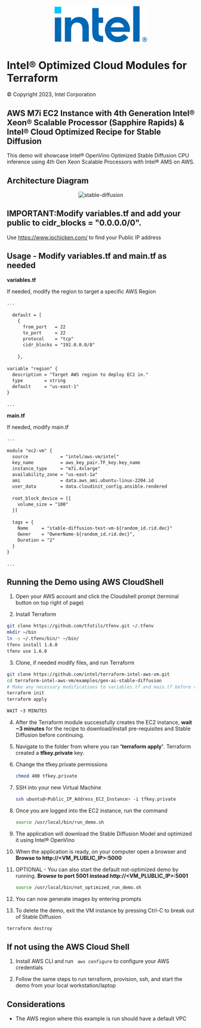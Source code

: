 <p align="center">
  <img src="https://github.com/intel/terraform-intel-aws-vm/blob/main/images/logo-classicblue-800px.png?raw=true" alt="Intel Logo" width="250"/>
</p>

# Intel® Optimized Cloud Modules for Terraform

© Copyright 2023, Intel Corporation

## AWS M7i EC2 Instance with 4th Generation Intel® Xeon® Scalable Processor (Sapphire Rapids) & Intel® Cloud Optimized Recipe for Stable Diffusion

This demo will showcase Intel® OpenVino Optimized Stable Diffusion CPU inference using 4th Gen Xeon Scalable Processors with Intel® AMS on AWS.

## Architecture Diagram

<p align="center">
  <img src="https://github.com/intel/terraform-intel-aws-vm/blob/main/images/gen-ai-stable-diffusion.png?raw=true" alt="stable-diffusion" width="750"/>
</p>

## IMPORTANT:Modify variables.tf and add your public to cidr_blocks = "0.0.0.0/0". 

Use https://www.ipchicken.com/ to find your Public IP address


## Usage - Modify variables.tf and main.tf as needed

**variables.tf**

If needed, modify the region to target a specific AWS Region

```hcl
...

  default = [
    {
      from_port   = 22
      to_port     = 22
      protocol    = "tcp"
      cidr_blocks = "192.0.0.0/8" 
      
    },

variable "region" {
  description = "Target AWS region to deploy EC2 in."
  type        = string
  default     = "us-east-1"
}

...
```

**main.tf**

If needed, modify main.tf

```hcl
...

module "ec2-vm" {
  source            = "intel/aws-vm/intel"
  key_name          = aws_key_pair.TF_key.key_name
  instance_type     = "m7i.4xlarge"
  availability_zone = "us-east-1a"
  ami               = data.aws_ami.ubuntu-linux-2204.id
  user_data         = data.cloudinit_config.ansible.rendered

  root_block_device = [{
    volume_size = "100"
  }]

  tags = {
    Name     = "stable-diffusion-test-vm-${random_id.rid.dec}"
    Owner    = "OwnerName-${random_id.rid.dec}",
    Duration = "2"
  }
}

...
```

## Running the Demo using AWS CloudShell

1. Open your AWS account and click the Cloudshell prompt (terminal button on top right of page)

2. Install Terraform

```bash
git clone https://github.com/tfutils/tfenv.git ~/.tfenv
mkdir ~/bin
ln -s ~/.tfenv/bin/* ~/bin/
tfenv install 1.6.0
tfenv use 1.6.0
```

3. Clone, if needed modify files, and run Terraform 

```bash
git clone https://github.com/intel/terraform-intel-aws-vm.git
cd terraform-intel-aws-vm/examples/gen-ai-stable-diffusion
# Make any necessary modifications to variables.tf and main.tf before running the Terraform commands below
terraform init 
terraform apply
```


```bash
WAIT ~3 MINUTES
```

4. After the Terraform module successfully creates the EC2 instance, **wait ~3 minutes** for the recipe to download/install pre-requisites and Stable Diffusion before continuing.

5. Navigate to the folder from where you ran **'terraform apply'**. Terraform created a **tfkey.private** key. 

2. Change the tfkey.private permissions 

    ```bash
    chmod 400 tfkey.private
    ```

3. SSH into your new Virtual Machine

    ```bash
    ssh ubuntu@<Public_IP_Address_EC2_Instance> -i tfkey.private
    ```

3. Once you are logged into the EC2 instance, run the command

    ```bash
    source /usr/local/bin/run_demo.sh
    ```

4. The application will download the Stable Diffusion Model and optimized it using Intel® OpenVino

5. When the application is ready, on your computer open a browser and **Browse to http://<VM_PLUBLIC_IP>:5000**

6. OPTIONAL - You can also start the default not-optimized demo by running.   **Browse to port 5001 instead http://<VM_PLUBLIC_IP>:5001**

    ```bash
    source /usr/local/bin/not_optimized_run_demo.sh
    ```

7. You can now generate images by entering prompts

8. To delete the demo, exit the VM instance by pressing Ctrl-C to break out of Stable Diffusion

```bash
terraform destroy  
```

## If not using the AWS Cloud Shell


1. Install AWS CLI and run ``` aws configure``` to configure your AWS credentials

2. Follow the same steps to run terraform, provision, ssh, and start the demo from your local workstation/laptop

## Considerations

- The AWS region where this example is run should have a default VPC
